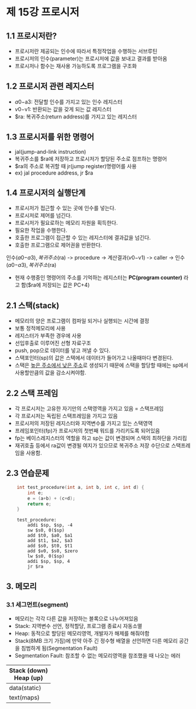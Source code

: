 # 제 15강 프로시저 
## 1.1 프로시저란?
- 프로시저란 제공되는 인수에 따라서 특정작업을 수행하는 서브루틴 
- 프로시저의 인수(parameter)는 프로시저에 값을 보내고 결과를 받아옴 
- 프로시저나 함수는 재사용 가능하도록 프로그램을 구조화 

## 1.2 프로시저 관련 레지스터 
- $a0-$a3: 전달할 인수를 가지고 있는 인수 레지스터 
- $v0-$v1: 반환되는 값을 갖게 되는 값 레지스터 
- $ra: 복귀주소(return address)를 가지고 있는 레지스터 

## 1.3 프로시저를 위한 명령어 
- jal(jump-and-link instruction)
- 복귀주소를 $ra에 저장하고 프로시저가 할당된 주소로 점프하는 명령어 
- $ra의 주소로 복귀할 때 jr(jump register)명령어를 사용 
- ex) jal procedure address, jr $ra

## 1.4 프로시저의 실행단계 
- 프로시저가 접근할 수 있는 곳에 인수를 넣는다. 
- 프로시저로 제어를 넘긴다. 
- 프로시저가 필요로하는 메모리 자원을 획득한다. 
- 필요한 작업을 수행한다. 
- 호출한 프로그램이 접근할 수 있는 레지스터에 결과값을 넘긴다. 
- 호출한 프로그램으로 제어권을 반환한다. 

인수($a0-$$a3), 복귀주소($ra) -> procedure -> 계산결과($v0-$v1) -> caller ->  인수($a0-$$a3), 복귀주소($ra)

- 현재 수행중인 명령어의 주소를 기억하는 레지스터는 **PC(program counter)** 라고 함($ra에 저장되는 값은 PC+4)

## 2.1 스택(stack)
- 메모리의 양은 프로그램이 컴파일 되거나 실행되는 시간에 결정
- 보통 정적메모리에 사용
- 레지스터가 부족한 경우에 사용 
- 선입후출로 이루어진 선형 자료구조 
- push, pop으로 데이터를 넣고 꺼낼 수 있다. 
- 스택포인터(sp)의 값은 스택에서 데이터가 들어가고 나올때마다 변경된다. 
- 스택은 <u>높은 주소에서 낮은 주소</u>로 생성되기 때문에 스택을 할당할 때에는 sp에서 사용할만큼의 값을 감소시켜야함. 

## 2.2 스택 프레임 
- 각 프로시저는 고유한 자기만의 스택영역을 가지고 있음 = 스택프레임 
- 각 프로시저는 독립된 스택프레임을 가지고 있음 
- 프로시저의 저장된 레지스터와 지역변수를 가지고 있는 스택영역 
- 프레임포인터(fp)가 프로시저의 첫번째 워드를 가리키도록 되어있음 
- fp는 베이스레지스터의 역할을 하고 sp는 값이 변경되며 스택의 최하단을 가리킴 
- 재귀호출 등에서 ra값이 변경될 여지가 있으므로 복귀주소 저장 수단으로 스택프레임을 사용함. 

## 2.3 연습문제 
```C
    int test_procedure(int a, int b, int c, int d) {
        int e;
        e = (a+b) + (c+d);
        return e;
    }
```
```
    test_procedure:
        addi $sp, $sp, -4
        sw $s0, 0($sp)
        add $t0, $a0, $a1
        add $t1, $a2, $a3
        add $s0, $t0, $t1
        add $v0, $s0, $zero
        lw $s0, 0($sp)
        addi $sp, $sp, 4 
        jr $ra 
```

## 3. 메모리 
### 3.1 세그먼트(segment)
- 메모리는 각각 다른 값을 저장하는 블록으로 나누어져있음 
- Stack: 지역변수 선언, 정적할당, 프로그램 종료시 자동소멸 
- Heap: 동적으로 할당된 메모리영역, 개발자가 해제를 해줘야함 
- Stack(8MB 크기 가짐)에 만약 아주 긴 정수형 배열을 선언하면 다른 메모리 공간을 침범하게 됨(Segmentation Fault)
- Segmentation Fault: 참조할 수 없는 메모리영역을 참조했을 때 나오는 에러 

| Stack (down)<br> Heap (up) |
|---|
| data(static) |
| text(maps) |